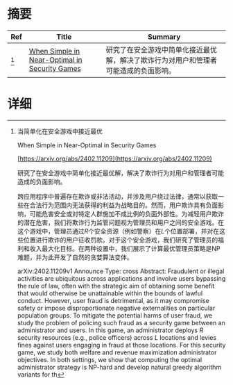 # 摘要

| Ref | Title | Summary |
| --- | --- | --- |
| [^1] | [When Simple in Near-Optimal in Security Games](https://arxiv.org/abs/2402.11209) | 研究了在安全游戏中简单化接近最优解，解决了欺诈行为对用户和管理者可能造成的负面影响。 |

# 详细

[^1]: 当简单化在安全游戏中接近最优

    When Simple in Near-Optimal in Security Games

    [https://arxiv.org/abs/2402.11209](https://arxiv.org/abs/2402.11209)

    研究了在安全游戏中简单化接近最优解，解决了欺诈行为对用户和管理者可能造成的负面影响。

    

    跨应用程序中普遍存在欺诈或非法活动，并涉及用户绕过法律，通常以获取一些在合法行为范围内无法获得的利益为战略目的。然而，用户欺诈具有负面影响，可能危害安全或对特定人群施加不成比例的负面外部性。为减轻用户欺诈的潜在危害，我们将欺诈行为监管问题视为管理员和用户之间的安全游戏。在这个游戏中，管理员通过$R$个安全资源（例如警察）在$L$个位置部署，并对在这些位置进行欺诈的用户征收罚款。对于这个安全游戏，我们研究了管理员的福利和收入最大化目标。在两种设置中，我们展示了计算最优管理员策略是NP难题，并为此开发了自然的贪婪算法变体。

    arXiv:2402.11209v1 Announce Type: cross  Abstract: Fraudulent or illegal activities are ubiquitous across applications and involve users bypassing the rule of law, often with the strategic aim of obtaining some benefit that would otherwise be unattainable within the bounds of lawful conduct. However, user fraud is detrimental, as it may compromise safety or impose disproportionate negative externalities on particular population groups.   To mitigate the potential harms of user fraud, we study the problem of policing such fraud as a security game between an administrator and users. In this game, an administrator deploys $R$ security resources (e.g., police officers) across $L$ locations and levies fines against users engaging in fraud at those locations. For this security game, we study both welfare and revenue maximization administrator objectives. In both settings, we show that computing the optimal administrator strategy is NP-hard and develop natural greedy algorithm variants for th
    

